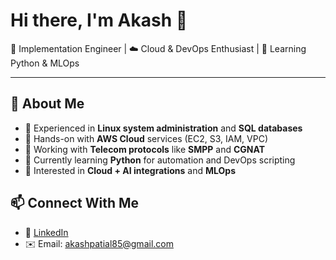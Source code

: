 # Hi there, I'm Akash 👋  

💼 Implementation Engineer | ☁️ Cloud & DevOps Enthusiast | 📖 Learning Python & MLOps  

---

## 🚀 About Me
- 🔹 Experienced in **Linux system administration** and **SQL databases**  
- 🔹 Hands-on with **AWS Cloud** services (EC2, S3, IAM, VPC)  
- 🔹 Working with **Telecom protocols** like **SMPP** and **CGNAT**  
- 🔹 Currently learning **Python** for automation and DevOps scripting  
- 🔹 Interested in **Cloud + AI integrations** and **MLOps**


## 📫 Connect With Me
- 💼 [LinkedIn](https://www.linkedin.com/in/akash-patial-bb9a0b193/)  
- ✉️ Email: akashpatial85@gmail.com 
